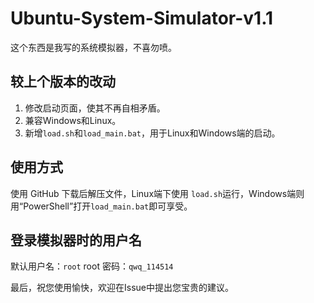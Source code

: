 # Ubuntu-System-Simulator-v1.1
这个东西是我写的系统模拟器，不喜勿喷。
## 较上个版本的改动
1. 修改启动页面，使其不再自相矛盾。
2. 兼容Windows和Linux。
3. 新增`load.sh`和`load_main.bat`，用于Linux和Windows端的启动。

## 使用方式
使用 GitHub 下载后解压文件，Linux端下使用 `load.sh`运行，Windows端则用“PowerShell”打开`load_main.bat`即可享受。

## 登录模拟器时的用户名
默认用户名：`root`
root 密码：`qwq_114514`

最后，祝您使用愉快，欢迎在Issue中提出您宝贵的建议。